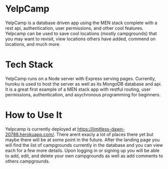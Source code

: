 # YelpCamp
YelpCamp is a database driven app using the MEN stack complete with a rest api, authentication, user permissions, and other cool features. Yelpcamp
can be used to save cool locations (mostly campgrounds) that you may want to revisit, view locations others have added, commend on locations, and 
much more.

# Tech Stack
YelpCamp runs on a Node server with Express serving pages. Currently, huroku is used to host the server as well as its MongoDB database and api. It is
a great first example of a MEN stack app with restful routing, user permissions, authentication, and asychronous programming for beginners.

# How to Use It
Yelpcamp is currently deployed at https://limitless-dawn-20788.herokuapp.com/. There arent exacly a lot of places there yet but maybe there will be 
at some point in the future. After the landing page you will find the list of campgrounds currently in the database and you can view each for a few more
details. Upon logging in or signing up you will be able to add, edit, and delete your own campgrounds as well as add comments to others campgrounds.
